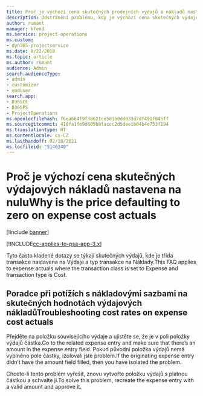 ```yaml
---
title: Proč je výchozí cena skutečných prodejních výdajů a nákladů nastavena na nulu?
description: Odstranění problému, kdy je výchozí cena skutečných výdajových nákladů nastavena na nulu.
author: rumant
manager: kfend
ms.service: project-operations
ms.custom:
- dyn365-projectservice
ms.date: 8/22/2018
ms.topic: article
ms.author: rumant
audience: Admin
search.audienceType:
- admin
- customizer
- enduser
search.app:
- D365CE
- D365PS
- ProjectOperations
ms.openlocfilehash: f6ea664f9f38621ce5d1b0dd033d7df491f845ff
ms.sourcegitcommit: 418fa1fe9d605b8faccc2d5dee1b04b4e753f194
ms.translationtype: HT
ms.contentlocale: cs-CZ
ms.lasthandoff: 02/10/2021
ms.locfileid: "5146340"
---
```

# <a name="why-is-the-price-defaulting-to-zero-on-expense-cost-actuals"></a><span data-ttu-id="79c10-103">Proč je výchozí cena skutečných výdajových nákladů nastavena na nulu</span><span class="sxs-lookup"><span data-stu-id="79c10-103">Why is the price defaulting to zero on expense cost actuals</span></span>

[!include [banner](../includes/psa-now-project-operations.md)]

[!INCLUDE[cc-applies-to-psa-app-3.x](../includes/cc-applies-to-psa-app-3x.md)]

<span data-ttu-id="79c10-104">Tyto často kladené dotazy se týkají skutečných výdajů, kde je třída transakce nastavena na Výdaje a typ transakce na Náklady.</span><span class="sxs-lookup"><span data-stu-id="79c10-104">This FAQ applies to expense actuals where the transaction class is set to Expense and transaction type is Cost.</span></span>

## <a name="troubleshooting-cost-rates-on-expense-cost-actuals"></a><span data-ttu-id="79c10-105">Poradce při potížích s nákladovými sazbami na skutečných hodnotách výdajových nákladů</span><span class="sxs-lookup"><span data-stu-id="79c10-105">Troubleshooting cost rates on expense cost actuals</span></span>

<span data-ttu-id="79c10-106">Přejděte na položku souvisejícího výdaje a ujistěte se, že je v poli položky výdajů částka.</span><span class="sxs-lookup"><span data-stu-id="79c10-106">Go to the related expense entry and make sure that there’s an amount in the expense entry field.</span></span> <span data-ttu-id="79c10-107">Pokud původní položka výdajů nemá vyplněno pole částky, izolovali jste problém.</span><span class="sxs-lookup"><span data-stu-id="79c10-107">If the originating expense entry didn’t have the amount field filled, then you have isolated the problem.</span></span>
 
<span data-ttu-id="79c10-108">Chcete-li tento problém vyřešit, znovu vytvořte položku výdajů s platnou částkou a schvalte ji.</span><span class="sxs-lookup"><span data-stu-id="79c10-108">To solve this problem, recreate the expense entry with a valid amount and approve it.</span></span>
